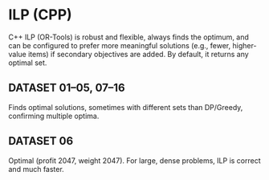 # ILP (CPP)

C++ ILP (OR-Tools) is robust and flexible, always finds the optimum, and can be configured to prefer more meaningful solutions (e.g., fewer, higher-value items) if secondary objectives are added. By default, it returns any optimal set.

## DATASET 01–05, 07–16

Finds optimal solutions, sometimes with different sets than DP/Greedy, confirming multiple optima.

## DATASET 06

Optimal (profit 2047, weight 2047). For large, dense problems, ILP is correct and much faster.

